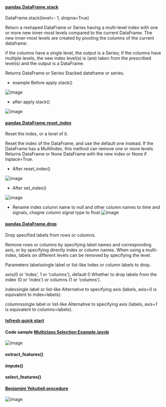 #### [pandas.DataFrame.stack](https://pandas.pydata.org/pandas-docs/stable/reference/api/pandas.DataFrame.stack.html)

DataFrame.stack(level=- 1, dropna=True)

Return a reshaped DataFrame or Series having a multi-level index with one or more new inner-most levels compared to the current DataFrame. The new inner-most levels are created by pivoting the columns of the current dataframe:

if the columns have a single level, the output is a Series;
if the columns have multiple levels, the new index level(s) is (are) taken from the prescribed level(s) and the output is a DataFrame.

Returns
DataFrame or Series
Stacked dataframe or series.

* example Before apply stack()

![image](https://user-images.githubusercontent.com/39177230/111866213-d9684d80-89a6-11eb-9056-5a8746bb6e74.png)

* after apply stack()

![image](https://user-images.githubusercontent.com/39177230/111866476-ade66280-89a8-11eb-8bd0-b2a305fa17c6.png)

#### [pandas.DataFrame.reset_index](https://pandas.pydata.org/pandas-docs/stable/reference/api/pandas.DataFrame.reset_index.html)

Reset the index, or a level of it.

Reset the index of the DataFrame, and use the default one instead. If the DataFrame has a MultiIndex, this method can remove one or more levels.
Returns
DataFrame or None
DataFrame with the new index or None if inplace=True.

* After reset_index() 

![image](https://user-images.githubusercontent.com/39177230/111866554-4a106980-89a9-11eb-92d1-44b0fd5f55b1.png)

* After set_index() 

![image](https://user-images.githubusercontent.com/39177230/111866590-8217ac80-89a9-11eb-9851-6f1a4f396539.png)


* Rename index column name to null and other column names to time and signals, chagne column signal type to float
![image](https://user-images.githubusercontent.com/39177230/111866779-dc653d00-89aa-11eb-914b-8388000feadf.png)


#### [pandas.DataFrame.drop](https://pandas.pydata.org/pandas-docs/stable/reference/api/pandas.DataFrame.drop.html)

Drop specified labels from rows or columns.

Remove rows or columns by specifying label names and corresponding axis, or by specifying directly index or column names. When using a multi-index, labels on different levels can be removed by specifying the level.

Parameters
labelssingle label or list-like
Index or column labels to drop.

axis{0 or ‘index’, 1 or ‘columns’}, default 0
Whether to drop labels from the index (0 or ‘index’) or columns (1 or ‘columns’).

indexsingle label or list-like
Alternative to specifying axis (labels, axis=0 is equivalent to index=labels).

columnssingle label or list-like
Alternative to specifying axis (labels, axis=1 is equivalent to columns=labels).

#### [tsfresh quick start](https://tsfresh.readthedocs.io/en/latest/text/quick_start.html)

#### Code sample [Multiclass Selection Example.ipynb](https://github.com/frankyangdev/tsfresh/blob/main/notebooks/examples/04%20Multiclass%20Selection%20Example.ipynb)

![image](https://user-images.githubusercontent.com/39177230/111891082-c5662f80-8a2a-11eb-9b1c-011b03394315.png)

#### extract_features()

#### impute()

#### select_features()

#### [Benjamini Yekutieli procedure](https://en.wikipedia.org/wiki/False_discovery_rate#Benjamini%E2%80%93Yekutieli_procedure)

![image](https://user-images.githubusercontent.com/39177230/111891167-baf86580-8a2b-11eb-86d6-d871ba454a95.png)










 





